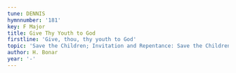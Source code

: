 ```yaml
---
tune: DENNIS
hymnnumber: '181'
key: F Major
title: Give Thy Youth to God
firstline: 'Give, thou, thy youth to God'
topic: 'Save the Children; Invitation and Repentance: Save the Children'
author: H. Bonar
year: '-'
---
```

